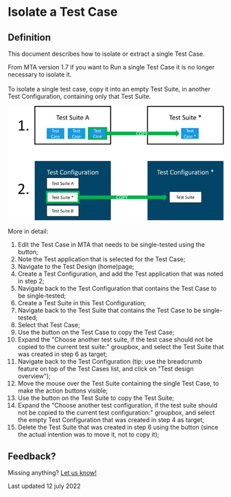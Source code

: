 # Isolate a Test Case

## Definition

This document describes how to isolate or extract a single Test Case.

<i class="fa fa-exclamation-triangle"></i>  From MTA version 1.7 if you want to Run a single Test Case it is no longer necessary to isolate it.<br/><br/>
To isolate a single test case, copy it into an empty Test Suite, in another Test Configuration, containing only that Test Suite.

![Run a single Test Case](process-copy.png)

More in detail:

1. Edit the Test Case in MTA that needs to be single-tested using the <i class="fa fa-pencil" ></i> button;
2. Note the Test application that is selected for the Test Case;
3. Navigate to the Test Design (home)page;
4. Create a Test Configuration, and add the Test application that was noted in step 2;
5. Navigate back to the Test Configuration that contains the Test Case to be single-tested;
6. Create a Test Suite in this Test Configuration;
7. Navigate back to the Test Suite that contains the Test Case to be single-tested;
8. Select that Test Case;
9. Use the <i class="fa fa-copy" ></i> button on the Test Case to copy the Test Case;
10. Expand the "Choose another test suite, if the test case should not be copied to the current test suite:" groupbox, and select the Test Suite that was created in step 6 as target;
11. Navigate back to the Test Configuration (tip: use the breadcrumb feature on top of the Test Cases list, and click on "Test design overview");
12. Move the mouse over the Test Suite containing the single Test Case, to make the action buttons visible;
13. Use the <i class="fa fa-copy" ></i> button on the Test Suite to copy the Test Suite;
14. Expand the "Choose another test configuration, if the test suite should not be copied to the current test configuration:" groupbox, and select the empty Test Configuration that was created in step 4 as target;
15. Delete the Test Suite that was created in step 6 using the <i class="fa fa-trash-alt" ></i> button (since the actual intention was to move it, not to copy it);

## Feedback?
Missing anything? [Let us know!](mailto:support@menditect.com)

Last updated 12 july 2022